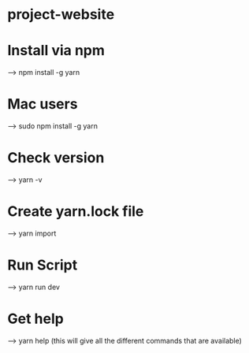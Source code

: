 # project-website

# Install via npm 
--> npm install -g yarn 

# Mac users
--> sudo npm install -g yarn 

# Check version
--> yarn -v

# Create yarn.lock file 
--> yarn import 

# Run Script
--> yarn run dev

# Get help
--> yarn help 
  (this will give all the different commands that are available)
  

